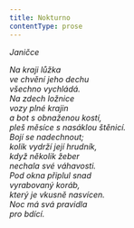```yaml
---
title: Nokturno
contentType: prose
---
```


<section>

_Janičce_

_Na kraji lůžka  
ve chvění jeho dechu  
všechno vychládá.  
Na zdech ložnice  
vozy plné krajin  
a bot s obnaženou kostí,  
pleš měsíce s nasáklou štěnicí.  
Bojí se nadechnout;  
kolik vydrží její hrudník,  
když několik žeber  
nechala své váhavosti.  
Pod okna připlul snad  
vyrabovaný koráb,  
který je vkusně nasvícen.  
Noc má svá pravidla  
pro bdící._

</section>
